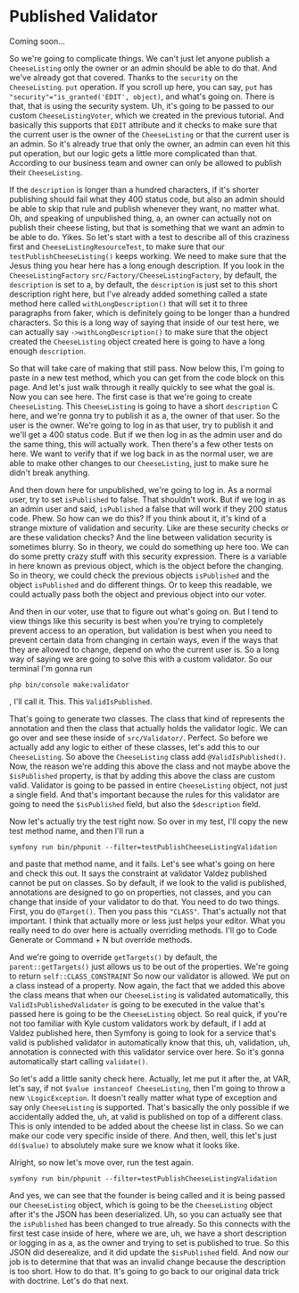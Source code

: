 # Published Validator

Coming soon...

So we're going to complicate things. We can't just let anyone publish a `CheeseListing`
only the owner or an admin should be able to do that. And we've already got
that covered. Thanks to the `security` on the `CheeseListing`. `put` operation. If you
scroll up here, you can say, `put` has `"security"="is_granted('EDIT', object)`, and what's
going on. There is that, that is using the security system. Uh, it's going to be
passed to our custom `CheeseListingVoter`, which we created in the previous tutorial.
And basically this supports that `EDIT` attribute and it checks to make sure that the
current user is the owner of the `CheeseListing` or that the current user is an admin.
So it's already true that only the owner, an admin can even hit this put operation,
but our logic gets a little more complicated than that. According to our business
team and owner can only be allowed to publish their `CheeseListing`.

If the `description` is longer than a hundred characters, if it's shorter publishing
should fail what they 400 status code, but also an admin should be able to skip that
rule and publish whenever they want, no matter what. Oh, and speaking of unpublished
thing, a, an owner can actually not on publish their cheese listing, but that is
something that we want an admin to be able to do. Yikes. So let's start with a test
to describe all of this craziness first and `CheeseListingResourceTest`, to make
sure that our `testPublishCheeseListing()` keeps working. We need to make sure that
the Jesus thing you hear here has a long enough description. If you look in the
`CheeseListingFactory` `src/Factory/CheeseListingFactory`, by default, the
`description` is set to a, by default, the `description` is just set to this short
description right here, but I've already added something called a state method here
called `withLongDescription()` that will set it to three paragraphs from faker, which
is definitely going to be longer than a hundred characters. So this is a long way of
saying that inside of our test here, we can actually say `->withLongDescription()` to
make sure that the object created the `CheeseListing` object created here is going to
have a long enough `description`.

So that will take care of making that still pass. Now below this, I'm going to paste
in a new test method, which you can get from the code block on this page. And let's
just walk through it really quickly to see what the goal is. Now you can see here.
The first case is that we're going to create `CheeseListing`. This `CheeseListing` is
going to have a short `description` C here, and we're gonna try to publish it as a, the
owner of that user. So the user is the owner. We're going to log in as that user, try
to publish it and we'll get a 400 status code. But if we then log in as the admin
user and do the same thing, this will actually work. Then there's a few other tests
on here. We want to verify that if we log back in as the normal user, we are able to
make other changes to our `CheeseListing`, just to make sure he didn't break anything.

And then down here for unpublished, we're going to log in. As a normal user, try to
set `isPublished` to false. That shouldn't work. But if we log in as an admin user and
said, `isPublished` a false that will work if they 200 status code. Phew. So how can
we do this? If you think about it, it's kind of a strange mixture of validation and
security. Like are these security checks or are these validation checks? And the line
between validation security is sometimes blurry. So in theory, we could do something
up here too. We can do some pretty crazy stuff with this security expression. There
is a variable in here known as previous object, which is the object before the
changing. So in theory, we could check the previous objects `isPublished` and the
object `isPublished` and do different things. Or to keep this readable, we could
actually pass both the object and previous object into our voter.

And then in our voter, use that to figure out what's going on. But I tend to view
things like this security is best when you're trying to completely prevent access to
an operation, but validation is best when you need to prevent certain data from
changing in certain ways, even if the ways that they are allowed to change, depend on
who the current user is. So a long way of saying we are going to solve this with a
custom validator. So our terminal I'm gonna run 

```terminal
php bin/console make:validator
```

, I'll call it. This. This `ValidIsPublished`.

That's going to generate two classes. The class that kind of represents the
annotation and then the class that actually holds the validator logic. We can go over
and see these inside of `src/Validator/`. Perfect. So before we actually add any
logic to either of these classes, let's add this to our `CheeseListing`. So above the
`CheeseListing` class add `@ValidIsPublished()`. Now, the reason we're
adding this above the class and not maybe above the `$isPublished` property, is that by
adding this above the class are custom valid. Validator is going to be passed in
entire `CheeseListing` object, not just a single field. And that's important because
the rules for this validator are going to need the `$isPublished` field, but also the
`$description` field.

Now let's actually try the test right now. So over in my test, I'll copy the new test
method name, and then I'll run a 

```terminal
symfony run bin/phpunit --filter=testPublishCheeseListingValidation
```

and paste that method name, and it fails. Let's see what's going on here and check
this out. It says the constraint at validator Valdez published cannot be put on
classes. So by default, if we look to the valid is published, annotations are
designed to go on properties, not classes, and you can change that inside of your
validator to do that. You need to do two things. First, you do `@Target()`. Then you
pass this `"CLASS"`. That's actually not that important. I think that actually more or
less just helps your editor. What you really need to do over here is actually
overriding methods. I'll go to Code Generate or Command + N but override methods.

And we're going to override `getTargets()` by default, the `parent::getTargets()` just
allows us to be out of the properties. We're going to return `self::CLASS_CONSTRAINT`
So now our validator is allowed. We put on a class instead of a property. Now again,
the fact that we added this above the class means that when our `CheeseListing` is
validated automatically, this `ValidIsPublishedValidater` is going to be executed
in the value that's passed here is going to be the `CheeseListing` object. So real
quick, if you're not too familiar with Kyle custom validators work by default, if I
add at Valdez published here, then Symfony is going to look for a service that's
valid is published validator in automatically know that this, uh, validation, uh,
annotation is connected with this validator service over here. So it's gonna
automatically start calling `validate()`.

So let's add a little sanity check here. Actually, let me put it after the, at VAR,
let's say, if not `$value instanceof CheeseListing`, then I'm going to throw a new
`\LogicException`. It doesn't really matter what type of exception and say only 
`CheeseListing` is supported. That's basically the only possible if we accidentally added
the, uh, at valid is published on top of a different class. This is only intended to
be added about the cheese list in class. So we can make our code very specific inside
of there. And then, well, this let's just `dd($value)` to absolutely make sure we
know what it looks like.

Alright, so now let's move over, run the test again. 

```terminal-silent
symfony run bin/phpunit --filter=testPublishCheeseListingValidation
```

And yes, we can see that the
founder is being called and it is being passed our `CheeseListing` object, which is
going to be the `CheeseListing` object after it's the JSON has been deserialized.
Uh, so you can actually see that the `isPublished` has been changed to true already.
So this connects with the first test case inside of here, where we are, uh, we have a
short description or logging in as a, as the owner and trying to set is published to
true. So this JSON did deserealize, and it did update the `$isPublished` field. And now
our job is to determine that that was an invalid change because the description is
too short. How to do that. It's going to go back to our original data trick with
doctrine. Let's do that next.


